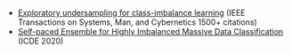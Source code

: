 
* [Exploratory undersampling for class-imbalance learning](https://ieeexplore.ieee.org/abstract/document/4717268/) (IEEE Transactions on Systems, Man, and Cybernetics 1500+ citations)
* [Self-paced Ensemble for Highly Imbalanced Massive Data Classification](https://conferences.computer.org/icde/2020/pdfs/ICDE2020-5acyuqhpJ6L9P042wmjY1p/290300a841/290300a841.pdf) (ICDE 2020)
